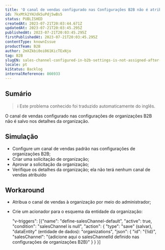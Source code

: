 ```yaml
---
title: 'O canal de vendas configurado nas Configurações B2B não é atribuído após a aprovação das Organizações'
id: 7kxMtk2YHJdk5uPdj5wBs5
status: PUBLISHED
createdAt: 2023-07-21T20:03:44.671Z
updatedAt: 2023-07-21T20:03:45.295Z
publishedAt: 2023-07-21T20:03:45.295Z
firstPublishedAt: 2023-07-21T20:03:45.295Z
contentType: knownIssue
productTeam: B2B
author: 2mXZkbi0oi061KicTExNjo
tag: B2B
slugEN: sales-channel-configured-in-b2b-settings-is-not-assigned-after-approving-organizations
locale: pt
kiStatus: Backlog
internalReference: 866933
---
```


## Sumário

>ℹ️ Este problema conhecido foi traduzido automaticamente do inglês.


O canal de vendas configurado nas configurações de organizações B2B não é salvo nos detalhes da organização.

## Simulação



- Configure um canal de vendas padrão nas configurações de organizações B2B;
- Criar uma solicitação de organização;
- Aprovar a solicitação da organização;
- Verifique os detalhes da organização; ela não terá nenhum canal de vendas atribuído

## Workaround



- Atribua o canal de vendas à organização por meio do administrador;
- Crie um acionador para o esquema da entidade da organização:

    "v-triggers": [{"name": "define-salesChannel-default", "active": true, "condition": "salesChannel is null", "action": { "type": "save" (salvar), "dataEntity" (entidade de dados): "organizations", "json": { "id": "{!id}", "salesChannel": "{adicione aqui o salesChannelId definido nas configurações de organizações B2B}" } } }]





